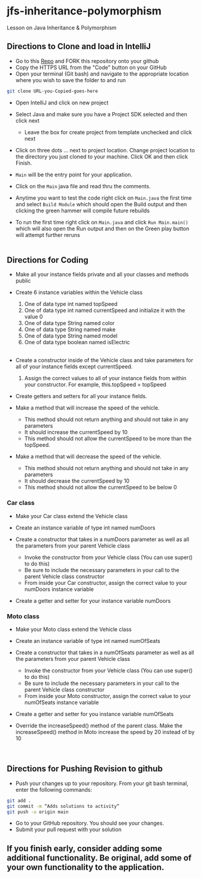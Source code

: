 # jfs-inheritance-polymorphism

Lesson on Java Inheritance & Polymorphism
## Directions to Clone and load in IntelliJ

- Go to this [Repo](https://github.com/DevCoder0x0/jfs-inheritance-polymorphism) and FORK this repository onto your github
- Copy the HTTPS URL from the "Code" button on your GitHub
- Open your terminal (Git bash) and navigate to the appropriate location where you wish to save the folder to and run
```bash 
git clone URL-you-Copied-goes-here
```

- Open IntelliJ and click on new project
- Select Java and make sure you have a Project SDK selected and then click next
    - Leave the box for create project from template unchecked and click next
- Click on three dots ... next to project location. Change project location to the directory you just cloned to your machine. Click OK and then click Finish.

- `Main` will be the entry point for your application.
- Click on the `Main` java file and read thru the comments.
- Anytime you want to test the code right click on `Main.java` the first time and
  select `Build Module` which should open the Build output and then clicking the green
  hammer will compile future rebuilds
- To run the first time right click on `Main.java` and click `Run Main.main()`
  which will also open the Run output and then on the Green play button will attempt
  further reruns
  <br><br>

## Directions for Coding
- Make all your instance fields private and all your classes and methods public
- Create 6 instance variables within the Vehicle class
    1. One of data type int named topSpeed
    2. One of data type int named currentSpeed and initialize it with the value 0
    3. One of data type String named color
    4. One of data type String named make
    5. One of data type String named model
    6. One of data type boolean named isElectric   
       <br>

- Create a constructor inside of the Vehicle class and take parameters for all of your instance fields except currentSpeed.
    1. Assign the correct values to all of your instance fields from within your constructor. For example, this.topSpeed = topSpeed
       <br>

- Create getters and setters for all your instance fields.
       <br>

- Make a method that will increase the speed of the vehicle. 
    - This method should not return anything and should not take in any parameters 
    - It should increase the currentSpeed by 10
    - This method should not allow the currentSpeed to be more than the topSpeed.
          <br>
      
- Make a method that will decrease the speed of the vehicle.
    - This method should not return anything and should not take in any parameters
    - It should decrease the currentSpeed by 10
    - This method should not allow the currentSpeed to be below 0

### Car class
- Make your Car class extend the Vehicle class
  
- Create an instance variable of type int named numDoors
  
- Create a constructor that takes in a numDoors parameter as well as all the parameters from your parent Vehicle class
    - Invoke the constructor from your Vehicle class (You can use super() to do this)
    - Be sure to include the necessary parameters in your call to the parent Vehicle class constructor
    - From inside your Car constructor, assign the correct value to your numDoors instance variable
    
- Create a getter and setter for your instance variable numDoors
    
### Moto class
- Make your Moto class extend the Vehicle class

- Create an instance variable of type int named numOfSeats

- Create a constructor that takes in a numOfSeats parameter as well as all the parameters from your parent Vehicle class
    - Invoke the constructor from your Vehicle class (You can use super() to do this)
    - Be sure to include the necessary parameters in your call to the parent Vehicle class constructor
    - From inside your Moto constructor, assign the correct value to your numOfSeats instance variable
    
- Create a getter and setter for you instance variable numOfSeats

- Override the increaseSpeed() method of the parent class. Make the increaseSpeed() method in Moto increase the speed by
  20 instead of by 10

<br>

## Directions for Pushing Revision to github
- Push your changes up to your repository. From your git bash terminal, enter the following commands:
```bash
git add .
git commit -m “Adds solutions to activity”
git push -u origin main
```
- Go to your GitHub repository. You should see your changes.
- Submit your pull request with your solution
  <br>

## If you finish early, consider adding some additional functionality. Be original, add some of your own functionality to the application.